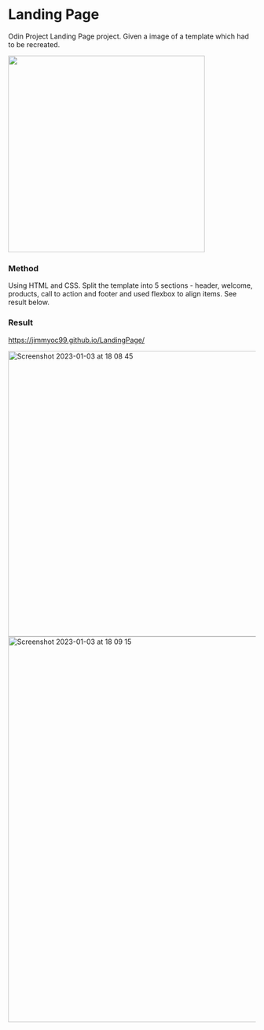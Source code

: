 # Landing Page

Odin Project Landing Page project. Given a image of a template which had to be recreated.

<img src="https://user-images.githubusercontent.com/119459132/210413844-8da98801-fb02-4e7c-9cbb-7c4f01a72041.png" width=400>

### Method

Using HTML and CSS. Split the template into 5 sections - header, welcome, products, call to action and footer and used flexbox to align items. See result below.

### Result 

https://jimmyoc99.github.io/LandingPage/


<img width="581" alt="Screenshot 2023-01-03 at 18 08 45" src="https://user-images.githubusercontent.com/119459132/210416294-efcfc6a3-6bc9-4c88-be5e-ef60bee925a4.png">
<img width="785" alt="Screenshot 2023-01-03 at 18 09 15" src="https://user-images.githubusercontent.com/119459132/210416307-25273b0f-8566-4206-b16b-9a5bbb6b5e2e.png">

